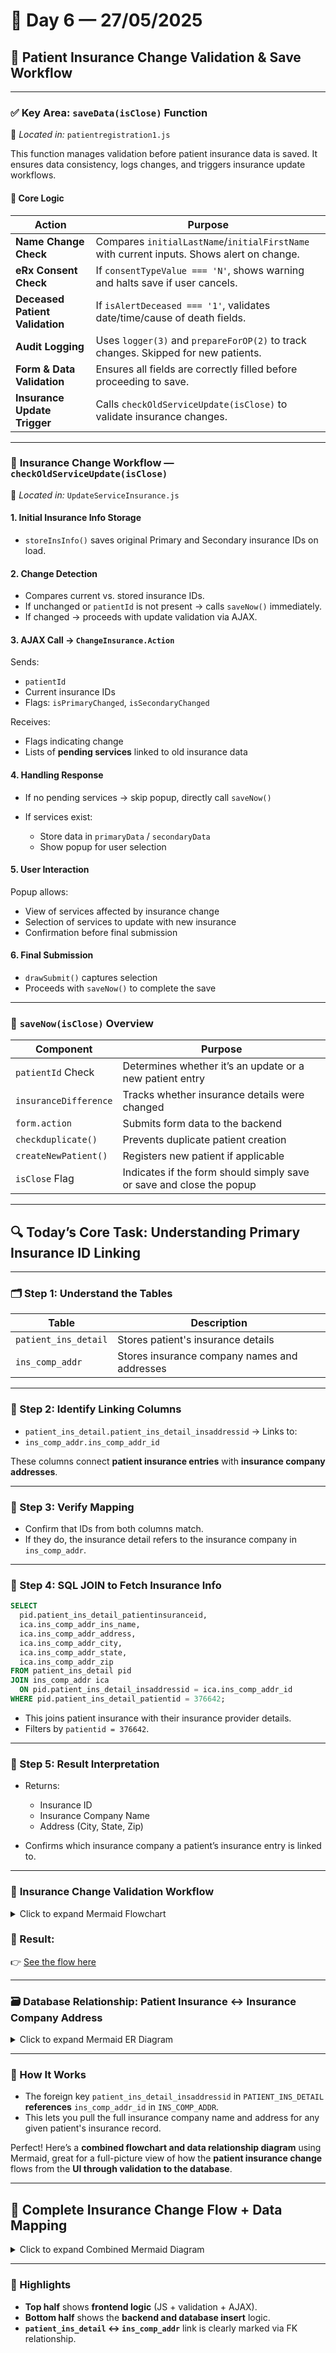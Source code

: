 # 📅 **Day 6 — 27/05/2025**

## 🧩 **Patient Insurance Change Validation & Save Workflow**

---

### ✅ **Key Area: `saveData(isClose)` Function**

📍 *Located in:* `patientregistration1.js`

This function manages validation before patient insurance data is saved. It ensures data consistency, logs changes, and triggers insurance update workflows.

#### 📌 **Core Logic**

| Action                          | Purpose                                                                                   |
| ------------------------------- | ----------------------------------------------------------------------------------------- |
| **Name Change Check**           | Compares `initialLastName`/`initialFirstName` with current inputs. Shows alert on change. |
| **eRx Consent Check**           | If `consentTypeValue === 'N'`, shows warning and halts save if user cancels.              |
| **Deceased Patient Validation** | If `isAlertDeceased === '1'`, validates date/time/cause of death fields.                  |
| **Audit Logging**               | Uses `logger(3)` and `prepareForOP(2)` to track changes. Skipped for new patients.        |
| **Form & Data Validation**      | Ensures all fields are correctly filled before proceeding to save.                        |
| **Insurance Update Trigger**    | Calls `checkOldServiceUpdate(isClose)` to validate insurance changes.                     |

---

### 🔄 **Insurance Change Workflow — `checkOldServiceUpdate(isClose)`**

📍 *Located in:* `UpdateServiceInsurance.js`

#### 1. **Initial Insurance Info Storage**

* `storeInsInfo()` saves original Primary and Secondary insurance IDs on load.

#### 2. **Change Detection**

* Compares current vs. stored insurance IDs.
* If unchanged or `patientId` is not present → calls `saveNow()` immediately.
* If changed → proceeds with update validation via AJAX.

#### 3. **AJAX Call → `ChangeInsurance.Action`**

Sends:

* `patientId`
* Current insurance IDs
* Flags: `isPrimaryChanged`, `isSecondaryChanged`

Receives:

* Flags indicating change
* Lists of **pending services** linked to old insurance data

#### 4. **Handling Response**

* If no pending services → skip popup, directly call `saveNow()`
* If services exist:

  * Store data in `primaryData` / `secondaryData`
  * Show popup for user selection

#### 5. **User Interaction**

Popup allows:

* View of services affected by insurance change
* Selection of services to update with new insurance
* Confirmation before final submission

#### 6. **Final Submission**

* `drawSubmit()` captures selection
* Proceeds with `saveNow()` to complete the save

---

### 💾 `saveNow(isClose)` Overview

| Component             | Purpose                                                              |
| --------------------- | -------------------------------------------------------------------- |
| `patientId` Check     | Determines whether it’s an update or a new patient entry             |
| `insuranceDifference` | Tracks whether insurance details were changed                        |
| `form.action`         | Submits form data to the backend                                     |
| `checkduplicate()`    | Prevents duplicate patient creation                                  |
| `createNewPatient()`  | Registers new patient if applicable                                  |
| `isClose` Flag        | Indicates if the form should simply save or save and close the popup |

---

## 🔍 **Today’s Core Task: Understanding Primary Insurance ID Linking**

---

### 🗂️ Step 1: Understand the Tables

| Table                | Description                                  |
| -------------------- | -------------------------------------------- |
| `patient_ins_detail` | Stores patient's insurance details           |
| `ins_comp_addr`      | Stores insurance company names and addresses |

---

### 🔗 Step 2: Identify Linking Columns

* `patient_ins_detail.patient_ins_detail_insaddressid` → Links to:
* `ins_comp_addr.ins_comp_addr_id`

These columns connect **patient insurance entries** with **insurance company addresses**.

---

### 🧪 Step 3: Verify Mapping

* Confirm that IDs from both columns match.
* If they do, the insurance detail refers to the insurance company in `ins_comp_addr`.

---

### 🧾 Step 4: SQL JOIN to Fetch Insurance Info

```sql
SELECT 
  pid.patient_ins_detail_patientinsuranceid,
  ica.ins_comp_addr_ins_name,
  ica.ins_comp_addr_address,
  ica.ins_comp_addr_city,
  ica.ins_comp_addr_state,
  ica.ins_comp_addr_zip
FROM patient_ins_detail pid
JOIN ins_comp_addr ica 
  ON pid.patient_ins_detail_insaddressid = ica.ins_comp_addr_id
WHERE pid.patient_ins_detail_patientid = 376642;
```

* This joins patient insurance with their insurance provider details.
* Filters by `patientid = 376642`.

---

### 🧾 Step 5: Result Interpretation

* Returns:

  * Insurance ID
  * Insurance Company Name
  * Address (City, State, Zip)
* Confirms which insurance company a patient’s insurance entry is linked to.

---


### 🧭 **Insurance Change Validation Workflow**

<details>
<summary>Click to expand Mermaid Flowchart</summary>

```mermaid
flowchart TD
    A[Start: Click "Save" Button] --> B{Insurance ID Changed?}
    B -- No --> C[Call saveNow()]
    B -- Yes --> D[Call checkOldServiceUpdate()]
    D --> E[Compare Stored vs Current IDs]
    E --> F{Insurance Changed?}
    F -- No --> C
    F -- Yes --> G[Send AJAX to ChangeInsurance.Action]
    G --> H[Receive Pending Services Data]
    H --> I{Pending Services Exist?}
    I -- No --> C
    I -- Yes --> J[Display Popup for Service Update]
    J --> K[User Selects Services]
    K --> L[Call drawSubmit()]
    L --> C
    C --> M[Save Data via Backend]
    M --> N[End]
```

</details>


### 📌 Result:

👉 [See the flow here](https://www.mermaidchart.com/raw/6e088123-b8a3-4857-b407-d9a2d2b572d1?theme=light&version=v0.1&format=svg)

---



### 🗃️ **Database Relationship: Patient Insurance ↔ Insurance Company Address**

<details>
<summary>Click to expand Mermaid ER Diagram</summary>

```mermaid
erDiagram
    PATIENT_INS_DETAIL ||--|| INS_COMP_ADDR : links_to

    PATIENT_INS_DETAIL {
        int patient_ins_detail_patientinsuranceid PK
        int patient_ins_detail_patientid
        int patient_ins_detail_insaddressid FK
        varchar insurance_type
        boolean isactive
        date effective_date
        ...
    }

    INS_COMP_ADDR {
        int ins_comp_addr_id PK
        varchar ins_comp_addr_ins_name
        varchar ins_comp_addr_address
        varchar ins_comp_addr_city
        varchar ins_comp_addr_state
        varchar ins_comp_addr_zip
        ...
    }
```

</details>

---

### 🧩 How It Works

* The foreign key `patient_ins_detail_insaddressid` in `PATIENT_INS_DETAIL` **references** `ins_comp_addr_id` in `INS_COMP_ADDR`.
* This lets you pull the full insurance company name and address for any given patient's insurance record.

Perfect! Here’s a **combined flowchart and data relationship diagram** using Mermaid, great for a full-picture view of how the **patient insurance change** flows from the **UI through validation to the database**.

---

## 🧭 **Complete Insurance Change Flow + Data Mapping**

<details>
<summary>Click to expand Combined Mermaid Diagram</summary>

```mermaid
flowchart TD
    %% UI & Frontend Logic
    A[Start: User clicks "Save" on Patient Registration] --> B{Insurance ID Changed?}
    B -- No --> C[Call saveNow() → Submit Form]
    B -- Yes --> D[Call checkOldServiceUpdate()]
    D --> E[Compare Stored vs Current IDs]
    E --> F{Insurance Changed?}
    F -- No --> C
    F -- Yes --> G[Send AJAX → ChangeInsurance.Action]
    G --> H[Server Checks for Pending Services]
    H --> I{Pending Services Exist?}
    I -- No --> C
    I -- Yes --> J[Popup: User selects services to update]
    J --> K[User confirms → drawSubmit()]
    K --> C
    C --> L[Form submitted to backend]

    %% Backend + DB Layer
    L --> M[PatientRegistrationActionNew.java]
    M --> N[Deactivate Old Insurance (isactive = false)]
    N --> O[Insert New Insurance Record → patient_ins_detail]
    O --> P[Link to ins_comp_addr via patient_ins_detail_insaddressid]

    %% DB Relationship
    subgraph DB [Database Tables]
        PID[patient_ins_detail] -->|FK: patient_ins_detail_insaddressid| ICA[ins_comp_addr]
    end

    P --> PID
```

</details>

---

### 📌 Highlights

* **Top half** shows **frontend logic** (JS + validation + AJAX).
* **Bottom half** shows the **backend and database insert** logic.
* **`patient_ins_detail` ↔ `ins_comp_addr`** link is clearly marked via FK relationship.






